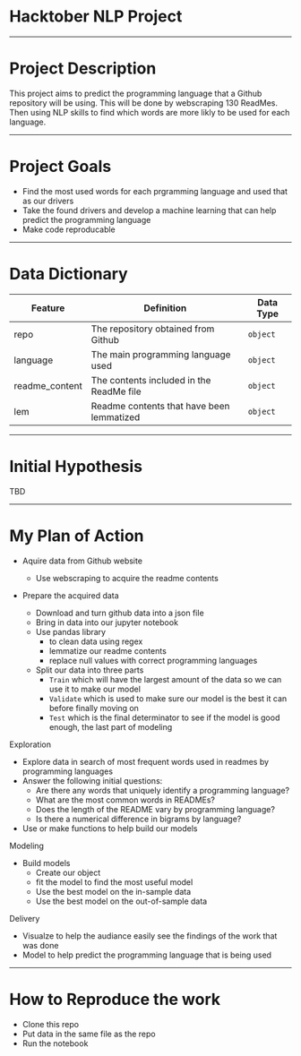 # Hacktober NLP Project
------
# Project Description 

This project aims to predict the programming language that a Github repository will be using. This will be done by webscraping 130 ReadMes. Then using NLP skills to find which words are more likly to be used for each language.

------
# Project Goals
+ Find the most used words for each prgramming language and used that as our drivers 
+ Take the found drivers and develop a machine learning that can help predict the programming language
+ Make code reproducable

-----
# Data Dictionary


| Feature | Definition | Data Type |
| ----- | ----- | ----- |
| repo | The repository obtained from Github| `object` |
| language| The main programming language used | `object` |
| readme_content | The contents included in the ReadMe file | `object` |
| lem | Readme contents that have been lemmatized | `object` |



------
# Initial Hypothesis

TBD

------
# My Plan of Action

+ Aquire data from Github website
  - Use webscraping to acquire the readme contents 
  
+ Prepare the acquired data
  - Download and turn github data into a json file
  - Bring in data into our jupyter notebook
  - Use pandas library
    - to clean data using regex
    - lemmatize our readme contents
    - replace null values with correct programming languages
  - Split our data into three parts 
    - `Train` which will have the largest amount of the data so we can use it to make our model
    - `Validate` which is used to make sure our model is the best it can before finally moving on
    - `Test` which is the final determinator to see if the model is good enough, the last part of modeling

Exploration
  
- Explore data in search of most frequent words used in readmes by programming languages
- Answer the following initial questions:
    - Are there any words that uniquely identify a programming language? 
    - What are the most common words in READMEs?
    - Does the length of the README vary by programming language?
    - Is there a numerical difference in bigrams by language?
- Use or make functions to help build our models 

Modeling

- Build models 
  - Create our object
  - fit the model to find the most useful model
  - Use the best model on the in-sample data
  - Use the best model on the out-of-sample data
  
Delivery
  
  - Visualze to help the audiance easily see the findings of the work that was done
  - Model to help predict the programming language that is being used
  
  ----
  # How to Reproduce the work
  
  - Clone this repo
  - Put data in the same file as the repo
  - Run the notebook

